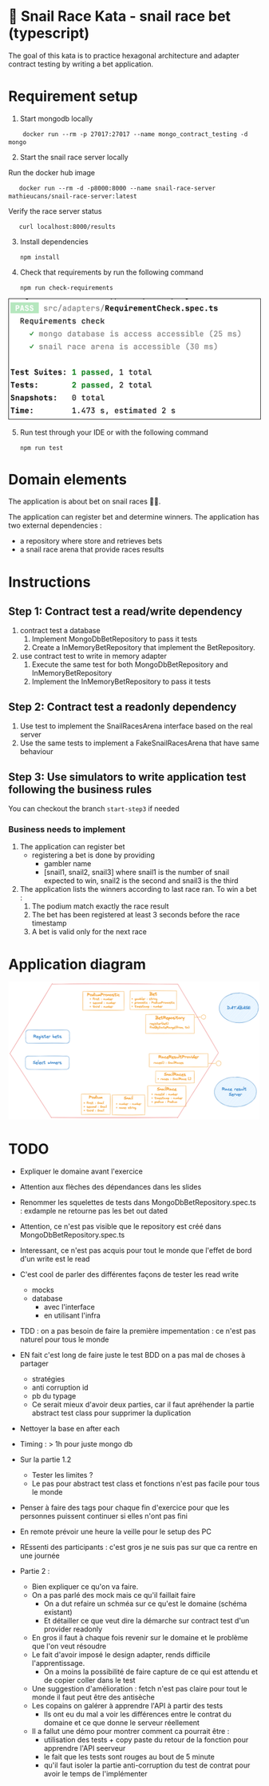 🐌 Snail Race Kata - snail race bet (typescript)
=====

The goal of this kata is to practice hexagonal architecture and adapter contract testing by
writing a bet application.

# Requirement setup

1. Start mongodb locally

```shell
    docker run --rm -p 27017:27017 --name mongo_contract_testing -d mongo
```

2. Start the snail race server locally

Run the docker hub image 
```shell
   docker run --rm -d -p8000:8000 --name snail-race-server mathieucans/snail-race-server:latest
```

Verify the race server status
```shell
   curl localhost:8000/results
```

3. Install dependencies
   ```shell
   npm install
   ```
4. Check that requirements by run the following command
    ```shell
    npm run check-requirements
    ``` 

<img alt="img.png" src="requirement-checked.png" style="border: Solid 1px"/>

5. Run test through your IDE or with the following command
    ```shell
    npm run test
    ``` 
# Domain elements

The application is about bet on snail races 🐌🏁.

The application can register bet and determine winners.
The application has two external dependencies : 
   - a repository where store and retrieves bets
   - a snail race arena that provide races results

# Instructions

## Step 1: Contract test a read/write dependency

   1. contract test a database
      1. Implement MongoDbBetRepository to pass it tests
      2. Create a InMemoryBetRepository that implement the BetRepository.
   2. use contract test to write in memory adapter
      1. Execute the same test for both MongoDbBetRepository and InMemoryBetRepository
      2. Implement the InMemoryBetRepository to pass it tests 

## Step 2: Contract test a readonly dependency
   1. Use test to implement the SnailRacesArena interface based on the real server
   2. Use the same tests to implement a FakeSnailRacesArena that have same behaviour

## Step 3: Use simulators to write application test following the business rules

You can checkout the branch `start-step3` if needed

### Business needs to implement
   1. The application can register bet
      * registering a bet is done by providing
         * gambler name
         * [snail1, snail2, snail3] where snail1 is the number of snail expected to win, snail2 is the second and snail3 is the third
   2. The application lists the winners according to last race ran. To win a bet :
      1. The podium match exactly the race result
      2. The bet has been registered at least 3 seconds before the race timestamp
      3. A bet is valid only for the next race

# Application diagram

![img.png](SnailRaceBetApplication.png)

# TODO
 - Expliquer le domaine avant l'exercice
 - Attention aux flèches des dépendances dans les slides
 - Renommer les squelettes de tests dans MongoDbBetRepository.spec.ts : exdample ne retourne pas les bet out dated
 - Attention, ce n'est pas visible que le repository est créé dans MongoDbBetRepository.spec.ts
 - Interessant, ce n'est pas acquis pour tout le monde que l'effet de bord d'un write est le read
 - C'est cool de parler des différentes façons de tester les read write
   - mocks
   - database
     - avec l'interface
     - en utilisant l'infra
 - TDD : on a pas besoin de faire la première impementation :  ce n'est pas naturel pour tous le monde
 - EN fait c'est long de faire juste le test BDD on a pas mal de choses à partager
   - stratégies
   - anti corruption id
   - pb du typage 
   - Ce serait mieux d'avoir deux parties, car il faut apréhender la partie abstract test class pour supprimer la duplication
 - Nettoyer la base en after each
 - Timing : > 1h pour juste mongo db
 - Sur la partie 1.2
   - Tester les limites ?
   - Le pas pour abstract test class et fonctions n'est pas facile pour tous le monde 
 - Penser à faire des tags pour chaque fin d'exercice pour que les personnes puissent continuer si elles n'ont pas fini
 - En remote prévoir une heure la veille pour le setup des PC
 - REssenti des participants : c'est gros je ne suis pas sur que ca rentre en une journée

 - Partie 2 :
   - Bien expliquer ce qu'on va faire.
   - On a pas parlé des mock mais ce qu'il faillait faire 
     - On a dut refaire un schméa sur ce qu'est le domaine (schéma existant)
     - Et détailler ce que veut dire la démarche sur contract test d'un provider readonly
   - En gros il faut à chaque fois revenir sur le domaine et le problème que l'on veut résoudre
   - Le fait d'avoir imposé le design adapter, rends difficile l'apprentissage. 
     - On a moins la possibilité de faire capture de ce qui est attendu et de copier coller dans le test
   - Une suggestion d'amélioration : fetch n'est pas claire pour tout le monde il faut peut être des antisèche
   - Les copains on galérer à apprendre l'API à partir des tests
     - Ils ont eu du mal a voir les différences entre le contrat du domaine et ce que donne le serveur réellement
   - Il a fallut une démo pour montrer comment ca pourrait être : 
     - utilisation des tests  + copy paste du retour de la fonction pour apprendre l'API seerveur
     - le fait que les tests sont rouges au bout de 5 minute
     - qu'il faut isoler la partie anti-corruption du test de contrat pour avoir le temps de l'implémenter